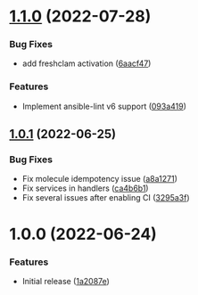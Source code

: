 # [1.1.0](https://github.com/de-it-krachten/ansible-role-clamav/compare/v1.0.1...v1.1.0) (2022-07-28)


### Bug Fixes

* add freshclam activation ([6aacf47](https://github.com/de-it-krachten/ansible-role-clamav/commit/6aacf4751a7d577de35d65752b5ec8468f6e469c))


### Features

* Implement ansible-lint v6 support ([093a419](https://github.com/de-it-krachten/ansible-role-clamav/commit/093a419d3f201ec3e9e097ccedd596dda0da66f7))

## [1.0.1](https://github.com/de-it-krachten/ansible-role-clamav/compare/v1.0.0...v1.0.1) (2022-06-25)


### Bug Fixes

* Fix molecule idempotency issue ([a8a1271](https://github.com/de-it-krachten/ansible-role-clamav/commit/a8a127104007f3779a9f5c5559b0261327d2d515))
* Fix services in handlers ([ca4b6b1](https://github.com/de-it-krachten/ansible-role-clamav/commit/ca4b6b1eb0e33d664ffe717c84561366338e3ab6))
* Fix several issues after enabling CI ([3295a3f](https://github.com/de-it-krachten/ansible-role-clamav/commit/3295a3f62c2f23cbff2851534bb91fa8c35d3ed9))

# 1.0.0 (2022-06-24)


### Features

* Initial release ([1a2087e](https://github.com/de-it-krachten/ansible-role-clamav/commit/1a2087e16e268d06164fe78b405c58cf58f550cf))
